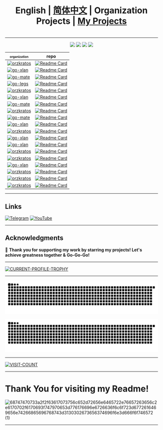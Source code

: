 <h4 align="center" style="font-size: 2.0em;"><strong>English</strong> | <a href="./README.zh.md">简体中文</a> | <strong>Organization Projects</strong> | <a href="../README.md">My Projects</a></h4>

---

<div align="center">

<!-- 这是一个注释，它不会在渲染时显示出来，这是项目列表的起始位置 -->

<a href="https://github.com/orgs/go-xlan/repositories"><img src="https://img.shields.io/badge/go+xlan-%23F2D330.svg?style=flat&logoColor=white" height="40"></a>
<a href="https://github.com/orgs/go-mate/repositories"><img src="https://img.shields.io/badge/go+mate-%23FF5733.svg?style=flat&logoColor=white" height="40"></a>
<a href="https://github.com/orgs/orzkratos/repositories"><img src="https://img.shields.io/badge/orzkratos-%233CB371.svg?style=flat&logoColor=white" height="40"></a>
<a href="https://github.com/orgs/go-legs/repositories"><img src="https://img.shields.io/badge/go+legs-%2391C4A4.svg?style=flat&logoColor=white" height="40"></a>

| **<span style="font-size: 10px;">organization</span>** | **repo** |
|----------|----------|
| [![orzkratos](https://img.shields.io/badge/orzkratos-%2332CD32.svg?style=flat&logoColor=white)](https://github.com/orzkratos) | [![Readme Card](https://github-readme-stats.vercel.app/api/pin/?username=orzkratos&repo=apmkratos&theme=shadow_red&unique=64ec5aa5-e05a-4f5c-9427-744121068a53)](https://github.com/orzkratos/apmkratos) |
| [![go-xlan](https://img.shields.io/badge/go+xlan-%2332CD32.svg?style=flat&logoColor=white)](https://github.com/go-xlan) | [![Readme Card](https://github-readme-stats.vercel.app/api/pin/?username=go-xlan&repo=gogitv5git&theme=chartreuse-dark&unique=9a732140-8595-45c0-a281-c138cc5105ed)](https://github.com/go-xlan/gogitv5git) |
| [![go-mate](https://img.shields.io/badge/go+mate-%23FFD700.svg?style=flat&logoColor=white)](https://github.com/go-mate) | [![Readme Card](https://github-readme-stats.vercel.app/api/pin/?username=go-mate&repo=depbump&theme=vue-dark&unique=2939eda2-f11c-4d5e-b876-70f62a2173d1)](https://github.com/go-mate/depbump) |
| [![go-legs](https://img.shields.io/badge/go+legs-%2391C4A4.svg?style=flat&logoColor=white)](https://github.com/go-legs) | [![Readme Card](https://github-readme-stats.vercel.app/api/pin/?username=go-legs&repo=.github&theme=gruvbox&unique=a6fdc98f-524e-4793-bebc-461d6c4841db)](https://github.com/go-legs/.github) |
| [![orzkratos](https://img.shields.io/badge/orzkratos-%23FF4500.svg?style=flat&logoColor=white)](https://github.com/orzkratos) | [![Readme Card](https://github-readme-stats.vercel.app/api/pin/?username=orzkratos&repo=swaggokratos&theme=calm&unique=a794efab-73f3-47fe-bb86-10fffdc3c1fc)](https://github.com/orzkratos/swaggokratos) |
| [![go-xlan](https://img.shields.io/badge/go+xlan-%23F2D330.svg?style=flat&logoColor=white)](https://github.com/go-xlan) | [![Readme Card](https://github-readme-stats.vercel.app/api/pin/?username=go-xlan&repo=elasticapm&theme=nightowl&unique=0ec0045e-387b-4b02-96a7-9dfa074b9ee5)](https://github.com/go-xlan/elasticapm) |
| [![go-mate](https://img.shields.io/badge/go+mate-%232E8B57.svg?style=flat&logoColor=white)](https://github.com/go-mate) | [![Readme Card](https://github-readme-stats.vercel.app/api/pin/?username=go-mate&repo=replicago&theme=one_dark_pro&unique=5e5fd20a-29a9-40dc-9698-f8023f9a9f0f)](https://github.com/go-mate/replicago) |
| [![orzkratos](https://img.shields.io/badge/orzkratos-%23F2D330.svg?style=flat&logoColor=white)](https://github.com/orzkratos) | [![Readme Card](https://github-readme-stats.vercel.app/api/pin/?username=orzkratos&repo=zapzkratos&theme=cobalt&unique=928e4a45-0c8b-4fe2-a44d-4fc9c3f3bad7)](https://github.com/orzkratos/zapzkratos) |
| [![go-mate](https://img.shields.io/badge/go+mate-%23FFD700.svg?style=flat&logoColor=white)](https://github.com/go-mate) | [![Readme Card](https://github-readme-stats.vercel.app/api/pin/?username=go-mate&repo=.github&theme=tokyonight&unique=6923614a-3bca-4d6a-bd4f-3b248c0dd139)](https://github.com/go-mate/.github) |
| [![go-xlan](https://img.shields.io/badge/go+xlan-%23DC143C.svg?style=flat&logoColor=white)](https://github.com/go-xlan) | [![Readme Card](https://github-readme-stats.vercel.app/api/pin/?username=go-xlan&repo=gogitosgcm&theme=shadow_green&unique=93439522-8fa6-4d9d-961c-a5d5222c8bd4)](https://github.com/go-xlan/gogitosgcm) |
| [![orzkratos](https://img.shields.io/badge/orzkratos-%2391C4A4.svg?style=flat&logoColor=white)](https://github.com/orzkratos) | [![Readme Card](https://github-readme-stats.vercel.app/api/pin/?username=orzkratos&repo=vue3kratos&theme=flag-india&unique=8f08955b-64df-43da-bb7a-797e95c1dab5)](https://github.com/orzkratos/vue3kratos) |
| [![go-xlan](https://img.shields.io/badge/go+xlan-%23FF1493.svg?style=flat&logoColor=white)](https://github.com/go-xlan) | [![Readme Card](https://github-readme-stats.vercel.app/api/pin/?username=go-xlan&repo=redissuo&theme=nord&unique=5e0c1a8f-1f87-4f5d-800e-a29169e0f7ef)](https://github.com/go-xlan/redissuo) |
| [![go-xlan](https://img.shields.io/badge/go+xlan-%2391C4A4.svg?style=flat&logoColor=white)](https://github.com/go-xlan) | [![Readme Card](https://github-readme-stats.vercel.app/api/pin/?username=go-xlan&repo=goyamlv3up&theme=radical&unique=54aff4c1-8915-4c55-82bc-b59495f7cf59)](https://github.com/go-xlan/goyamlv3up) |
| [![orzkratos](https://img.shields.io/badge/orzkratos-%2335A8D5.svg?style=flat&logoColor=white)](https://github.com/orzkratos) | [![Readme Card](https://github-readme-stats.vercel.app/api/pin/?username=orzkratos&repo=authkratos&theme=vision-friendly-dark&unique=e1fcacea-5bef-4fec-8a69-f124f9d2f667)](https://github.com/orzkratos/authkratos) |
| [![orzkratos](https://img.shields.io/badge/orzkratos-%2335A8D5.svg?style=flat&logoColor=white)](https://github.com/orzkratos) | [![Readme Card](https://github-readme-stats.vercel.app/api/pin/?username=orzkratos&repo=gormkratos&theme=discord_old_blurple&unique=c0f70154-e1b9-45d8-b9b1-fe31abc9542d)](https://github.com/orzkratos/gormkratos) |
| [![go-xlan](https://img.shields.io/badge/go+xlan-%2332CD32.svg?style=flat&logoColor=white)](https://github.com/go-xlan) | [![Readme Card](https://github-readme-stats.vercel.app/api/pin/?username=go-xlan&repo=.github&theme=maroongold&unique=8ebe2418-d989-43e1-a629-d4b96c95cd2d)](https://github.com/go-xlan/.github) |
| [![orzkratos](https://img.shields.io/badge/orzkratos-%23F7931E.svg?style=flat&logoColor=white)](https://github.com/orzkratos) | [![Readme Card](https://github-readme-stats.vercel.app/api/pin/?username=orzkratos&repo=erkkratos&theme=shadow_blue&unique=0789ffb7-18dd-4152-b855-18492e02320a)](https://github.com/orzkratos/erkkratos) |
| [![orzkratos](https://img.shields.io/badge/orzkratos-%237D4B91.svg?style=flat&logoColor=white)](https://github.com/orzkratos) | [![Readme Card](https://github-readme-stats.vercel.app/api/pin/?username=orzkratos&repo=wire2kratos&theme=gotham&unique=ea58f3ec-6834-4577-bf0a-de36736144e9)](https://github.com/orzkratos/wire2kratos) |
| [![orzkratos](https://img.shields.io/badge/orzkratos-%23FF5733.svg?style=flat&logoColor=white)](https://github.com/orzkratos) | [![Readme Card](https://github-readme-stats.vercel.app/api/pin/?username=orzkratos&repo=.github&theme=prussian&unique=62dbe365-5610-4046-935e-185d6e2cba80)](https://github.com/orzkratos/.github) |

<!-- 这是一个注释，它不会在渲染时显示出来，这是项目列表的终止位置 -->

</div>

---

## Links

[![Telegram](https://img.shields.io/badge/-Telegram-f5e0dc?style=for-the-badge&logo=telegram&logoColor=27A0D9)](https://t.me/yyle88)
[![YouTube](https://img.shields.io/badge/-YouTube-f2cdcd?style=for-the-badge&logo=YouTube&logoColor=FF0000)](https://www.youtube.com/@%E6%9D%A8%E4%BA%A6%E4%B9%901990/videos)

---

## Acknowledgments

🌟 **Thank you for supporting my work by starring my projects! Let's achieve greatness together & Go-Go-Go!**

---

[![CURRENT-PROFILE-TROPHY](https://github-profile-trophy.vercel.app/?username=yyle88)](https://github.com/yyle88)

---

![github contribution grid snake animation](https://raw.githubusercontent.com/yyle88/yyle88/snake/github-contribution-grid-snake-dark.svg#gh-dark-mode-only)

![github contribution grid snake animation](https://raw.githubusercontent.com/yyle88/yyle88/snake/github-contribution-grid-snake.svg#gh-light-mode-only)

---

[![VISIT-COUNT](https://visitcount.itsvg.in/api?id=yyle88&label=profile-views&pretty=true)](https://visitcount.itsvg.in)

---

# Thank You for visiting my Readme!

![68747470733a2f2f63617073756c652d72656e6465722e76657263656c2e6170702f6170693f747970653d776176696e6726636f6c6f723d6772616469656e74266865696768743d3130302673656374696f6e3d666f6f746572 (1)](https://github.com/user-attachments/assets/e599b0c5-b812-4e11-908a-2bdec8c97c5f)

---
